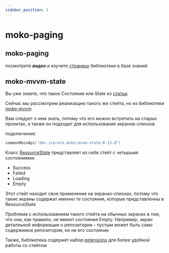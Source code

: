 ```yaml
---
sidebar_position: 3
---
```


# moko-paging

## moko-paging
посмотрите ***видео*** и изучите [страницу](/learning/libraries/moko/moko-paging) библиотеки в базе знаний

## moko-mvvm-state

Вы уже знаете, что такое Состояние или State из [статьи](/learning/android/states-events).

Сейчас мы рассмотрим реализацию такого же стейта, но из библиотеки [moko-mvvm](https://github.com/icerockdev/moko-mvvm/tree/master/mvvm-state)  

Вам следует о нем знать, потому что его можно встретить на старых проектах, а также он подходит для использования экранов-списков

подключение: 
```kotlin
commonMainApi("dev.icerock.moko:mvvm-state:0.13.0") 
```

Класс [ResourceState](https://github.com/icerockdev/moko-mvvm/blob/master/mvvm-state/src/commonMain/kotlin/dev/icerock/moko/mvvm/ResourceState.kt) представляет из себя стейт с четырьмя состояниями:
- Success
- Failed
- Loading
- Empty

Этот стейт находит свое применение на экранах-списках, потому что такие экраны содержат именно те состояния, которые представленны в ResourceState

Проблема с использованием такого стейта на обычных экранах в том, что они, как правило, не имеют состояния Empty. Например, экран деталньной информации о репозитории - пустым может быть само содержимое репозитория, но не его состояние

Также, библиотека содержет набор [extensions](https://github.com/icerockdev/moko-mvvm/tree/master/mvvm-state/src/commonMain/kotlin/dev/icerock/moko/mvvm/livedata) для более удобной работы со стейтом
